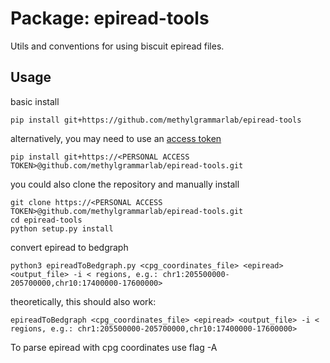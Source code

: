 # Package: epiread-tools

Utils and conventions for using biscuit epiread files.


## Usage

basic install
```
pip install git+https://github.com/methylgrammarlab/epiread-tools
```
alternatively, you may need to use an [access token](https://docs.github.com/en/authentication/keeping-your-account-and-data-secure/creating-a-personal-access-token)
```
pip install git+https://<PERSONAL ACCESS TOKEN>@github.com/methylgrammarlab/epiread-tools.git
```

you could also clone the repository and manually install
```
git clone https://<PERSONAL ACCESS TOKEN>@github.com/methylgrammarlab/epiread-tools.git
cd epiread-tools
python setup.py install
```

convert epiread to bedgraph
```
python3 epireadToBedgraph.py <cpg_coordinates_file> <epiread> <output_file> -i < regions, e.g.: chr1:205500000-205700000,chr10:17400000-17600000>
```

theoretically, this should also work:
```
epireadToBedgraph <cpg_coordinates_file> <epiread> <output_file> -i < regions, e.g.: chr1:205500000-205700000,chr10:17400000-17600000>
```

To parse epiread with cpg coordinates use flag -A

